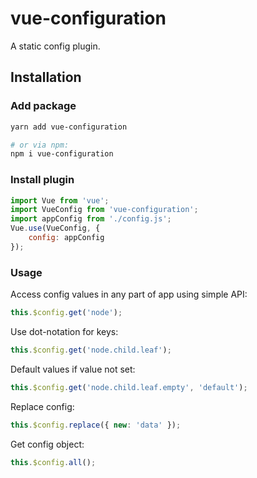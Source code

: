 # vue-configuration
A static config plugin.

## Installation
### Add package
```bash
yarn add vue-configuration

# or via npm:
npm i vue-configuration
```

### Install plugin
```javascript
import Vue from 'vue';
import VueConfig from 'vue-configuration';
import appConfig from './config.js';
Vue.use(VueConfig, {
    config: appConfig
});
```

### Usage
Access config values in any part of app using simple API:

```javascript
this.$config.get('node');
```

Use dot-notation for keys:
```javascript
this.$config.get('node.child.leaf');
```

Default values if value not set:
```javascript
this.$config.get('node.child.leaf.empty', 'default');
```

Replace config:
```javascript
this.$config.replace({ new: 'data' });
```

Get config object:
```javascript
this.$config.all();
```

